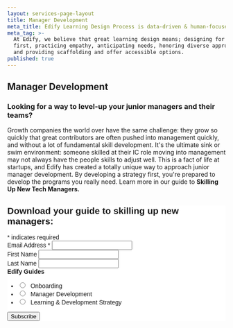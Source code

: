 ```yaml
---
layout: services-page-layout
title: Manager Development
meta_title: Edify Learning Design Process is data-driven & human-focused
meta_tag: >-
  At Edify, we believe that great learning design means; designing for people
  first, practicing empathy, anticipating needs, honoring diverse approaches,
  and providing scaffolding and offer accessible options.
published: true
---
```

## Manager Development
### Looking for a way to level-up your junior managers and their teams?

Growth companies the world over have the same challenge: they grow so quickly that great contributors are often pushed into management quickly, and without a lot of fundamental skill development. It's the ultimate sink or swim environment: someone skilled at their IC role moving into management may not always have the people skills to adjust well. This is a fact of life at startups, and Edify has created a totally unique way to approach junior manager development. By developing a strategy first, you're prepared to develop the programs you really need. Learn more in our guide to **Skilling Up New Tech Managers.**

<link href="//cdn-images.mailchimp.com/embedcode/classic-10_7.css" rel="stylesheet" type="text/css">
<style type="text/css">
  #mc_embed_signup{background:#fff; clear:left; font:14px Helvetica,Arial,sans-serif; }
</style>
<div id="mc_embed_signup">
  <form action="//edifyedu.us8.list-manage.com/subscribe/post?u=adcd41d2f3227baeb65cced0a&amp;id=db14592311" method="post" id="mc-embedded-subscribe-form" name="mc-embedded-subscribe-form" class="validate" target="_blank" novalidate>
    <div id="mc_embed_signup_scroll">
      <h2>Download your guide to skilling up new managers:</h2>
      <div class="indicates-required"><span class="asterisk">*</span> indicates required</div>
      <div class="mc-field-group">
        <label for="mce-EMAIL">Email Address  <span class="asterisk">*</span></label>
        <input type="email" value="" name="EMAIL" class="required email" id="mce-EMAIL">
      </div>
      <div class="mc-field-group">
        <label for="mce-FNAME">First Name </label>
        <input type="text" value="" name="FNAME" class="" id="mce-FNAME">
      </div>
      <div class="mc-field-group">
        <label for="mce-LNAME">Last Name </label>
        <input type="text" value="" name="LNAME" class="" id="mce-LNAME">
      </div>
      <div class="mc-field-group input-group">
        <strong>Edify Guides </strong>
        <ul>
          <li>
            <input type="radio" value="1" name="group[49121]" id="mce-group[49121]-49121-0">
            <label for="mce-group[49121]-49121-0" style="margin-left: 5px;">Onboarding</label>
          </li>
          <li>
            <input type="radio" value="2" name="group[49121]" id="mce-group[49121]-49121-1">
            <label for="mce-group[49121]-49121-1" style="margin-left: 5px;">Manager Development</label>
          </li>
          <li>
            <input type="radio" value="4" name="group[49121]" id="mce-group[49121]-49121-2">
            <label for="mce-group[49121]-49121-2" style="margin-left: 5px;">Learning &amp; Development Strategy</label>
          </li>
        </ul>
      </div>
      <div id="mce-responses" class="clear">
        <div class="response" id="mce-error-response" style="display:none"></div>
        <div class="response" id="mce-success-response" style="display:none"></div>
      </div>
      <!-- real people should not fill this in and expect good things - do not remove this or risk form bot signups-->
      <div style="position: absolute; left: -5000px;" aria-hidden="true"><input type="text" name="b_adcd41d2f3227baeb65cced0a_db14592311" tabindex="-1" value=""></div>
      <div class="">
        <input type="submit" value="Subscribe" name="subscribe" id="mc-embedded-subscribe" class="button button-light">
      </div>
    </div>
  </form>
</div>
